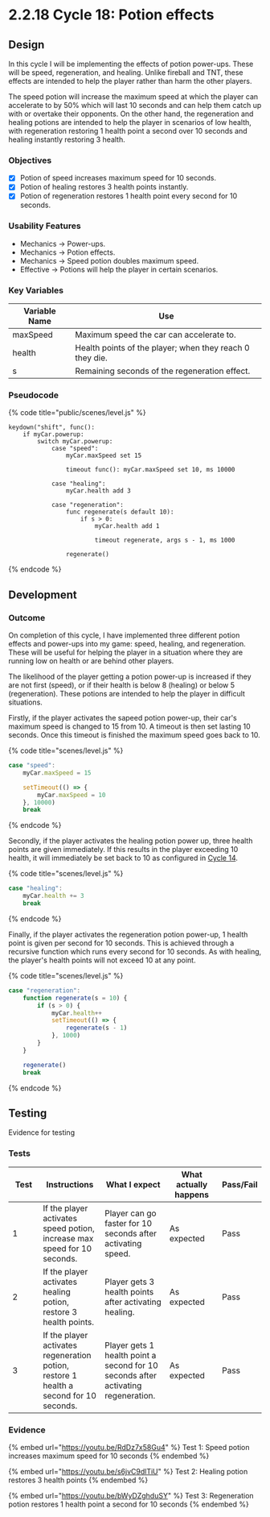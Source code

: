 # 2.2.18 Cycle 18: Potion effects

## Design

In this cycle I will be implementing the effects of potion power-ups. These will be speed, regeneration, and healing. Unlike fireball and TNT, these effects are intended to help the player rather than harm the other players.

The speed potion will increase the maximum speed at which the player can accelerate to by 50% which will last 10 seconds and can help them catch up with or overtake their opponents. On the other hand, the regeneration and healing potions are intended to help the player in scenarios of low health, with regeneration restoring 1 health point a second over 10 seconds and healing instantly restoring 3 health.

### Objectives

* [x] Potion of speed increases maximum speed for 10 seconds.
* [x] Potion of healing restores 3 health points instantly.
* [x] Potion of regeneration restores 1 health point every second for 10 seconds.

### Usability Features

* Mechanics -> Power-ups.
* Mechanics -> Potion effects.
* Mechanics -> Speed potion doubles maximum speed.
* Effective -> Potions will help the player in certain scenarios.

### Key Variables

| Variable Name | Use                                                      |
| ------------- | -------------------------------------------------------- |
| maxSpeed      | Maximum speed the car can accelerate to.                 |
| health        | Health points of the player; when they reach 0 they die. |
| s             | Remaining seconds of the regeneration effect.            |

### Pseudocode

{% code title="public/scenes/level.js" %}
```
keydown("shift", func():
    if myCar.powerup:  
        switch myCar.powerup:
            case "speed":
                myCar.maxSpeed set 15
        
                timeout func(): myCar.maxSpeed set 10, ms 10000
        
            case "healing":
                myCar.health add 3
        
            case "regeneration":
                func regenerate(s default 10):
                    if s > 0:
                        myCar.health add 1
                
                        timeout regenerate, args s - 1, ms 1000
                
                regenerate()
```
{% endcode %}

## Development

### Outcome

On completion of this cycle, I have implemented three different potion effects and power-ups into my game: speed, healing, and regeneration. These will be useful for helping the player in a situation where they are running low on health or are behind other players.

The likelihood of the player getting a potion power-up is increased if they are not first (speed), or if their health is below 8 (healing) or below 5 (regeneration). These potions are intended to help the player in difficult situations.

Firstly, if the player activates the sapeed potion power-up, their car's maximum speed is changed to 15 from 10. A timeout is then set lasting 10 seconds. Once this timeout is finished the maximum speed goes back to 10.

{% code title="scenes/level.js" %}
```javascript
case "speed":                    
    myCar.maxSpeed = 15

    setTimeout(() => {
        myCar.maxSpeed = 10
    }, 10000)
    break
```
{% endcode %}

Secondly, if the player activates the healing potion power up, three health points are given immediately. If this results in the player exceeding 10 health, it will immediately be set back to 10 as configured in [Cycle 14](2.2.15-cycle-14.md).

{% code title="scenes/level.js" %}
```javascript
case "healing":
    myCar.health += 3
    break
```
{% endcode %}

Finally, if the player activates the regeneration potion power-up, 1 health point is given per second for 10 seconds. This is achieved through a recursive function which runs every second for 10 seconds. As with healing, the player's health points will not exceed 10 at any point.

{% code title="scenes/level.js" %}
```javascript
case "regeneration":
    function regenerate(s = 10) {
        if (s > 0) {
            myCar.health++
            setTimeout(() => {
                regenerate(s - 1)
            }, 1000)
        }
    }

    regenerate()
    break
```
{% endcode %}

## Testing

Evidence for testing

### Tests

<table><thead><tr><th width="95">Test</th><th width="158">Instructions</th><th width="171">What I expect</th><th width="174">What actually happens</th><th>Pass/Fail</th></tr></thead><tbody><tr><td>1</td><td>If the player activates speed potion, increase max speed for 10 seconds.</td><td>Player can go faster for 10 seconds after activating speed.</td><td>As expected</td><td>Pass</td></tr><tr><td>2</td><td>If the player activates healing potion, restore 3 health points.</td><td>Player gets 3 health points after activating healing.</td><td>As expected</td><td>Pass</td></tr><tr><td>3</td><td>If the player activates regeneration potion, restore 1 health a second for 10 seconds.</td><td>Player gets 1 health point a second for 10 seconds after activating regeneration.</td><td>As expected</td><td>Pass</td></tr></tbody></table>

### Evidence

{% embed url="https://youtu.be/RdDz7x58Gu4" %}
Test 1: Speed potion increases maximum speed for 10 seconds
{% endembed %}

{% embed url="https://youtu.be/s6jvC9dlTiU" %}
Test 2: Healing potion restores 3 health points
{% endembed %}

{% embed url="https://youtu.be/bWyDZghduSY" %}
Test 3: Regeneration potion restores 1 health point a second for 10 seconds
{% endembed %}
